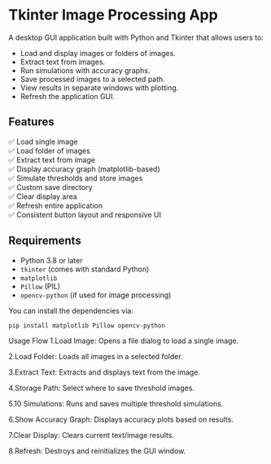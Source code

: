 # Tkinter Image Processing App

A desktop GUI application built with Python and Tkinter that allows users to:
- Load and display images or folders of images.
- Extract text from images.
- Run simulations with accuracy graphs.
- Save processed images to a selected path.
- View results in separate windows with plotting.
- Refresh the application GUI.

## Features

✅ Load single image  
✅ Load folder of images  
✅ Extract text from image  
✅ Display accuracy graph (matplotlib-based)  
✅ Simulate thresholds and store images  
✅ Custom save directory  
✅ Clear display area  
✅ Refresh entire application  
✅ Consistent button layout and responsive UI

## Requirements

- Python 3.8 or later  
- `tkinter` (comes with standard Python)  
- `matplotlib`  
- `Pillow` (PIL)  
- `opencv-python` (if used for image processing)  

You can install the dependencies via:

```bash
pip install matplotlib Pillow opencv-python
```

Usage Flow
1.Load Image: Opens a file dialog to load a single image.

2.Load Folder: Loads all images in a selected folder.

3.Extract Text: Extracts and displays text from the image.

4.Storage Path: Select where to save threshold images.

5.10 Simulations: Runs and saves multiple threshold simulations.

6.Show Accuracy Graph: Displays accuracy plots based on results.

7.Clear Display: Clears current text/image results.

8.Refresh: Destroys and reinitializes the GUI window.
